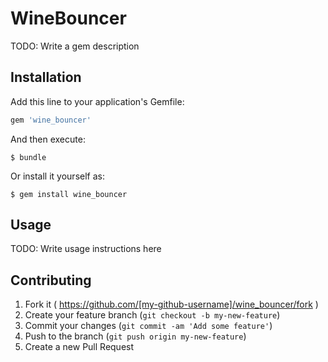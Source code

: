# WineBouncer

TODO: Write a gem description

## Installation

Add this line to your application's Gemfile:

```ruby
gem 'wine_bouncer'
```

And then execute:

    $ bundle

Or install it yourself as:

    $ gem install wine_bouncer

## Usage

TODO: Write usage instructions here

## Contributing

1. Fork it ( https://github.com/[my-github-username]/wine_bouncer/fork )
2. Create your feature branch (`git checkout -b my-new-feature`)
3. Commit your changes (`git commit -am 'Add some feature'`)
4. Push to the branch (`git push origin my-new-feature`)
5. Create a new Pull Request
